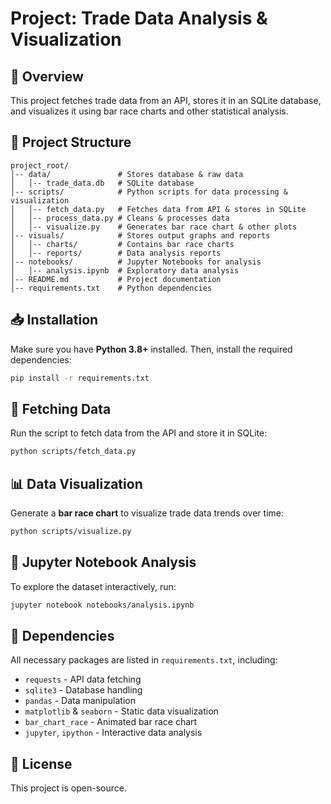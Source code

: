 # Project: Trade Data Analysis & Visualization

## 📌 Overview
This project fetches trade data from an API, stores it in an SQLite database, and visualizes it using bar race charts and other statistical analysis.

## 📂 Project Structure
```
project_root/
│-- data/               # Stores database & raw data
│   │-- trade_data.db   # SQLite database
│-- scripts/            # Python scripts for data processing & visualization
│   │-- fetch_data.py   # Fetches data from API & stores in SQLite
│   │-- process_data.py # Cleans & processes data
│   │-- visualize.py    # Generates bar race chart & other plots
│-- visuals/            # Stores output graphs and reports
│   │-- charts/         # Contains bar race charts
│   │-- reports/        # Data analysis reports
│-- notebooks/          # Jupyter Notebooks for analysis
│   │-- analysis.ipynb  # Exploratory data analysis
│-- README.md           # Project documentation
│-- requirements.txt    # Python dependencies
```

## 📥 Installation
Make sure you have **Python 3.8+** installed. Then, install the required dependencies:
```bash
pip install -r requirements.txt
```

## 🔄 Fetching Data
Run the script to fetch data from the API and store it in SQLite:
```bash
python scripts/fetch_data.py
```

## 📊 Data Visualization
Generate a **bar race chart** to visualize trade data trends over time:
```bash
python scripts/visualize.py
```

## 📖 Jupyter Notebook Analysis
To explore the dataset interactively, run:
```bash
jupyter notebook notebooks/analysis.ipynb
```

## 📌 Dependencies
All necessary packages are listed in `requirements.txt`, including:
- `requests` - API data fetching
- `sqlite3` - Database handling
- `pandas` - Data manipulation
- `matplotlib` & `seaborn` - Static data visualization
- `bar_chart_race` - Animated bar race chart
- `jupyter`, `ipython` - Interactive data analysis

## 📜 License
This project is open-source.